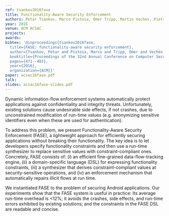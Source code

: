 ```yaml
---
ref: tsankov2016fase
title: Functionality-Aware Security Enforcement
authors: Petar Tsankov, Marco Pistoia, Omer Tripp, Martin Vechev, Pietro Ferrara 
year: 2016
venue: ACM ACSAC
projects: 
awards:
bibtex: '@inproceedings{tsankov2016fase,
  title={FASE: functionality-aware security enforcement},
  author={Tsankov, Petar and Pistoia, Marco and Tripp, Omer and Vechev, Martin and Ferrara, Pietro},
  booktitle={Proceedings of the 32nd Annual Conference on Computer Security Applications},
  pages={471--483},
  year={2016},
  organization={ACM}}'
paper: acsac16fase.pdf
talk: 
slides: acsac16fase-slides.pdf
---
```


Dynamic information-flow enforcement systems automatically protect applications against confidentiality and integrity threats. Unfortunately, existing solutions cause undesirable side effects, if not crashes, due to unconstrained modification of run-time values (e.g. anonymizing sensitive identifiers even when these are used for authentication).

To address this problem, we present Functionality-Aware Security Enforcement (FASE), a lightweight approach for efficiently securing applications without breaking their functionality. The key idea is to let developers specify functionality constraints and then use a run-time synthesizer to replace sensitive values with constraint-compliant ones. Concretely, FASE consists of: (i) an efficient fine-grained data-flow-tracking engine, (ii) a domain-specific language (DSL) for expressing functionality constraints, (iii) a synthesizer that derives constraint-compliant values at security-sensitive operations, and (iv) an enforcement mechanism that automatically repairs illicit flows at run time.

We instantiated FASE to the problem of securing Android applications. Our experiments show that the FASE system is useful in practice: Its average run-time overhead is <12%; it avoids the crashes, side effects, and run-time errors exhibited by existing solutions; and the constraints in the FASE DSL are readable and concise.
